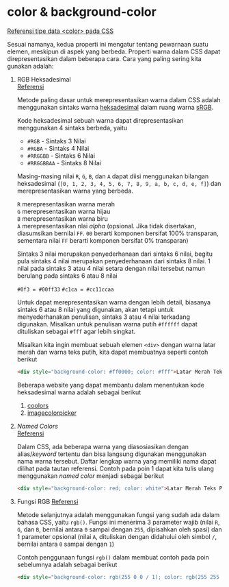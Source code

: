 # color & background-color

[Referensi tipe data \<color> pada CSS](https://developer.mozilla.org/en-US/docs/Web/CSS/color_value)

Sesuai namanya, kedua properti ini mengatur tentang pewarnaan suatu elemen, meskipun di aspek yang berbeda. Properti warna dalam CSS dapat direpresentasikan dalam beberapa cara. Cara yang paling sering kita gunakan adalah:

1. RGB Heksadesimal  
   [Referensi](https://developer.mozilla.org/en-US/docs/Web/CSS/hex-color)

   Metode paling dasar untuk merepresentasikan warna dalam CSS adalah menggunakan sintaks warna [heksadesimal](https://en.wikipedia.org/wiki/Hexadecimal) dalam ruang warna [sRGB](https://en.wikipedia.org/wiki/SRGB).

   Kode heksadesimal sebuah warna dapat direpresentasikan menggunakan 4 sintaks berbeda, yaitu

   - `#RGB` - Sintaks 3 Nilai
   - `#RGBA` - Sintaks 4 Nilai
   - `#RRGGBB` - Sintaks 6 Nilai
   - `#RRGGBBAA` - Sintaks 8 Nilai

   Masing-masing nilai `R`, `G`, `B`, dan `A` dapat diisi menggunakan bilangan heksadesimal (`[0, 1, 2, 3, 4, 5, 6, 7, 8, 9, a, b, c, d, e, f]`) dan merepresentasikan warna yang berbeda.

   `R` merepresentasikan warna merah  
   `G` merepresentasikan warna hijau  
   `B` merepresentasikan warna biru  
   `A` merepresentasikan nlai _alpha_ (opsional. Jika tidak disertakan, diasumsikan bernilai `FF`. `00` berarti komponen bersifat 100% transparan, sementara nilai `FF` berarti komponen bersifat 0% transparan)

   Sintaks 3 nilai merupakan penyederhanaan dari sintaks 6 nilai, begitu pula sintaks 4 nilai merupakan penyederhanaan dari sintaks 8 nilai. 1 nilai pada sintaks 3 atau 4 nilai setara dengan nilai tersebut namun berulang pada sintaks 6 atau 8 nilai

   `#0f3 = #00ff33`
   `#c1ca = #cc11ccaa`

   Untuk dapat merepresentasikan warna dengan lebih detail, biasanya sintaks 6 atau 8 nilai yang digunakan, akan tetapi untuk menyederhanakan penulisan, sintaks 3 atau 4 nilai terkadang digunakan. Misalkan untuk penulisan warna putih `#ffffff` dapat dituliskan sebagai `#fff` agar lebih singkat.

   Misalkan kita ingin membuat sebuah elemen `<div>` dengan warna latar merah dan warna teks putih, kita dapat membuatnya seperti contoh berikut

   ```html
   <div style="background-color: #ff0000; color: #fff">Latar Merah Teks Putih</div>
   ```

   Beberapa website yang dapat membantu dalam menentukan kode heksadesimal warna adalah sebagai berikut

   1. [coolors](https://coolors.co/)
   2. [imagecolorpicker](https://imagecolorpicker.com/)

2. _Named Colors_  
   [Referensi](https://developer.mozilla.org/en-US/docs/Web/CSS/named-color)

   Dalam CSS, ada beberapa warna yang diasosiasikan dengan alias/_keyword_ tertentu dan bisa langsung digunakan menggunakan nama warna tersebut. Daftar lengkap warna yang memiliki nama dapat dilihat pada tautan referensi. Contoh pada poin 1 dapat kita tulis ulang menggunakan _named color_ menjadi sebagai berikut

   ```html
   <div style="background-color: red; color: white">Latar Merah Teks Putih</div>
   ```

3. Fungsi RGB
   [Referensi](https://developer.mozilla.org/en-US/docs/Web/CSS/color_value/rgb)

   Metode selanjutnya adalah menggunakan fungsi yang sudah ada dalam bahasa CSS, yaitu `rgb()`. Fungsi ini menerima 3 parameter wajib (nilai `R`, `G`, dan `B`, bernilai antara `0` sampai dengan `255`, dipisahkan oleh spasi) dan 1 parameter opsional (nilai `A`, dituliskan dengan didahului oleh simbol `/`, bernilai antara `0` sampai dengan `1`)

   Contoh penggunaan fungsi `rgb()` dalam membuat contoh pada poin sebelumnya adalah sebagai berikut

   ```html
   <div style="background-color: rgb(255 0 0 / 1); color: rgb(255 255 255)">Latar Merah Teks Putih</div>
   ```
